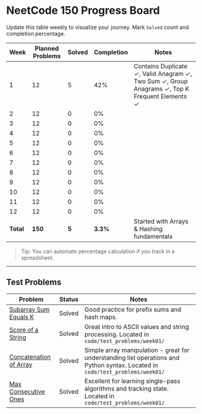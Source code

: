 # NeetCode 150 Progress Board

Update this table weekly to visualize your journey. Mark `Solved` count and completion percentage.

| Week      | Planned Problems | Solved | Completion | Notes                                                                                         |
| --------- | ---------------- | ------ | ---------- | --------------------------------------------------------------------------------------------- |
| 1         | 12               | 5      | 42%        | Contains Duplicate ✓, Valid Anagram ✓, Two Sum ✓, Group Anagrams ✓, Top K Frequent Elements ✓ |
| 2         | 12               | 0      | 0%         |                                                                                               |
| 3         | 12               | 0      | 0%         |                                                                                               |
| 4         | 12               | 0      | 0%         |                                                                                               |
| 5         | 12               | 0      | 0%         |                                                                                               |
| 6         | 12               | 0      | 0%         |                                                                                               |
| 7         | 12               | 0      | 0%         |                                                                                               |
| 8         | 12               | 0      | 0%         |                                                                                               |
| 9         | 12               | 0      | 0%         |                                                                                               |
| 10        | 12               | 0      | 0%         |                                                                                               |
| 11        | 12               | 0      | 0%         |                                                                                               |
| 12        | 12               | 0      | 0%         |                                                                                               |
| **Total** | **150**          | **5**  | **3.3%**   | Started with Arrays & Hashing fundamentals                                                    |

> Tip: You can automate percentage calculation if you track in a spreadsheet.

---

## Test Problems

| Problem                                                                  | Status | Notes                                                                                                                          |
| ------------------------------------------------------------------------ | ------ | ------------------------------------------------------------------------------------------------------------------------------ |
| [Subarray Sum Equals K](resources/notes/subarray_sum_equals_k.md)        | Solved | Good practice for prefix sums and hash maps.                                                                                   |
| [Score of a String](resources/notes/score_of_string.md)                  | Solved | Great intro to ASCII values and string processing. Located in `code/test_problems/week01/`                                     |
| [Concatenation of Array](resources/notes/concatenation_of_array.md)      | Solved | Simple array manipulation - great for understanding list operations and Python syntax. Located in `code/test_problems/week01/` |
| [Max Consecutive Ones](resources/notes/max_consecutive_ones_teaching.md) | Solved | Excellent for learning single-pass algorithms and tracking state. Located in `code/test_problems/week01/`                      |
